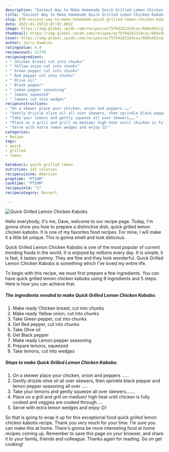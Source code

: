 ```yaml
---
description: "Easiest Way to Make Homemade Quick Grilled Lemon Chicken Kabobs"
title: "Easiest Way to Make Homemade Quick Grilled Lemon Chicken Kabobs"
slug: 870-easiest-way-to-make-homemade-quick-grilled-lemon-chicken-kabobs
date: 2022-01-25T22:07:07.882Z
image: https://img-global.cpcdn.com/recipes/acf5f642b2324cac/680x482cq70/quick-grilled-lemon-chicken-kabobs-recipe-main-photo.jpg
thumbnail: https://img-global.cpcdn.com/recipes/acf5f642b2324cac/680x482cq70/quick-grilled-lemon-chicken-kabobs-recipe-main-photo.jpg
cover: https://img-global.cpcdn.com/recipes/acf5f642b2324cac/680x482cq70/quick-grilled-lemon-chicken-kabobs-recipe-main-photo.jpg
author: Jerry Hawkins
ratingvalue: 4.4
reviewcount: 12770
recipeingredient:
- " Chicken breast cut into chunks"
- " Yellow onion cut into chunks"
- " Green pepper cut into chunks"
- " Red pepper cut into chunks"
- " Olive oil"
- " Black pepper"
- " Lemon pepper seasoning"
- " lemons squeezed"
- " lemons cut into wedges"
recipeinstructions:
- "On a skewer place your chicken, onion and peppers ……"
- "Gently drizzle olive oil all over skewers, then sprinkle black pepper and lemon pepper seasoning all over ….."
- "Take your lemons and gently squeeze all over skewers……."
- "Place on a grill and grill on medium/ high heat until chicken is fully cooked and veggies are cooked through….."
- "Serve with extra lemon wedges and enjoy 😉!"
categories:
- Recipe
tags:
- quick
- grilled
- lemon

katakunci: quick grilled lemon 
nutrition: 142 calories
recipecuisine: American
preptime: "PT10M"
cooktime: "PT59M"
recipeyield: "1"
recipecategory: Dessert

---
```



![Quick Grilled Lemon Chicken Kabobs](https://img-global.cpcdn.com/recipes/acf5f642b2324cac/680x482cq70/quick-grilled-lemon-chicken-kabobs-recipe-main-photo.jpg)

Hello everybody, it's me, Dave, welcome to our recipe page. Today, I'm gonna show you how to prepare a distinctive dish, quick grilled lemon chicken kabobs. It is one of my favorites food recipes. For mine, I will make it a little bit unique. This is gonna smell and look delicious.

Quick Grilled Lemon Chicken Kabobs is one of the most popular of current trending foods in the world. It is enjoyed by millions every day. It is simple, it is fast, it tastes yummy. They are fine and they look wonderful. Quick Grilled Lemon Chicken Kabobs is something which I've loved my entire life.




To begin with this recipe, we must first prepare a few ingredients. You can have quick grilled lemon chicken kabobs using 9 ingredients and 5 steps. Here is how you can achieve that.

<!--inarticleads1-->

##### The ingredients needed to make Quick Grilled Lemon Chicken Kabobs:

1. Make ready  Chicken breast, cut into chunks
1. Make ready  Yellow onion, cut into chunks
1. Take  Green pepper, cut into chunks
1. Get  Red pepper, cut into chunks
1. Take  Olive oil
1. Get  Black pepper
1. Make ready  Lemon pepper seasoning
1. Prepare  lemons, squeezed
1. Take  lemons, cut into wedges




<!--inarticleads2-->

##### Steps to make Quick Grilled Lemon Chicken Kabobs:

1. On a skewer place your chicken, onion and peppers ……
1. Gently drizzle olive oil all over skewers, then sprinkle black pepper and lemon pepper seasoning all over …..
1. Take your lemons and gently squeeze all over skewers…….
1. Place on a grill and grill on medium/ high heat until chicken is fully cooked and veggies are cooked through…..
1. Serve with extra lemon wedges and enjoy 😉!




So that is going to wrap it up for this exceptional food quick grilled lemon chicken kabobs recipe. Thank you very much for your time. I'm sure you can make this at home. There's gonna be more interesting food at home recipes coming up. Remember to save this page on your browser, and share it to your family, friends and colleague. Thanks again for reading. Go on get cooking!
